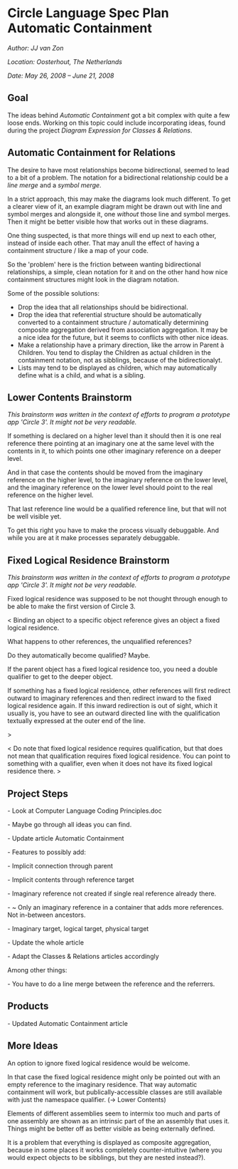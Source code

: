 ﻿Circle Language Spec Plan Automatic Containment
===============================================

*Author: JJ van Zon*

*Location: Oosterhout, The Netherlands*

*Date: May 26, 2008 – June 21, 2008*

## **Goal**
The ideas behind *Automatic Containment* got a bit complex with quite a few loose ends. Working on this topic could include incorporating ideas, found during the project *Diagram Expression for Classes & Relations*.
## **Automatic Containment for Relations**
The desire to have most relationships become bidirectional, seemed to lead to a bit of a problem. The notation for a bidirectional relationship could be a *line merge* and a *symbol merge*.

In a strict approach, this may make the diagrams look much different. To get a clearer view of it, an example diagram might be drawn out with line and symbol merges and alongside it, one *without* those line and symbol merges. Then it might be better visible how that works out in these diagrams.

One thing suspected, is that more things will end up next to each other, instead of inside each other. That may anull the effect of having a containment structure / like a map of your code.

So the 'problem' here is the friction between wanting bidirectional relationships, a simple, clean notation for it and on the other hand how nice containment structures might look in the diagram notation.

Some of the possible solutions:

- Drop the idea that all relationships should be bidirectional.
- Drop the idea that referential structure should be automatically converted to a containment structure / automatically determining composite aggregation derived from association aggregation. It may be a nice idea for the future, but it seems to conflicts with other nice ideas.
- Make a relationship have a primary direction, like the arrow in Parent à Children. You tend to display the Children as actual children in the containment notation, not as sibblings, because of the bidirectionalyt.
- Lists may tend to be displayed as children, which may automatically define what is a child, and what is a sibling.
## **Lower Contents Brainstorm**
*This brainstorm was written in the context of efforts to program a prototype app 'Circle 3'. It might not be very readable.*

If something is declared on a higher level than it should then it is one real reference there pointing  at an imaginary one at the same level with the contents in it, to which points one other imaginary  reference on a deeper level.

And in that case the contents should be moved from the imaginary reference on the higher level, to  the imaginary reference on the lower level, and the imaginary reference on the lower level should  point to the real reference on the higher level.

That last reference line would be a qualified reference line, but that will not be well visible yet.

To get this right you have to make the process visually debuggable. And while you are at it make processes separately debuggable.
## **Fixed Logical Residence Brainstorm**
*This brainstorm was written in the context of efforts to program a prototype app 'Circle 3'. It might not be very readable.*

Fixed logical residence was supposed to be not thought through enough to be able to make the first version of Circle 3.

< Binding an object to a specific object reference gives an object a fixed logical residence.

What happens to other references, the unqualified references? 

Do they automatically become qualified? Maybe.

If the parent object has a fixed logical residence too, you need a double qualifier to get to the deeper object.

If something has a fixed logical residence, other references will first redirect outward to imaginary references and then redirect inward to the fixed logical residence again. If this inward redirection is out of sight, which it usually is, you have to see an outward directed line with the qualification textually expressed at the outer end of the line.

\>

< Do note that fixed logical residence requires qualification, but that does not mean that qualification requires fixed logical residence. You can point to something with a qualifier, even when it does not have its fixed logical residence there. >
## **Project Steps**
\- Look at Computer Language Coding Principles.doc

\- Maybe go through all ideas you can find.

\- Update article Automatic Containment

\- Features to possibly add:

\- Implicit connection through parent

\- Implicit contents through reference target

\- Imaginary reference not created if single real reference already there.

\- ~ Only an imaginary reference in a container that adds more references. Not in-between ancestors.

\- Imaginary target, logical target, physical target

\- Update the whole article

\- Adapt the Classes & Relations articles accordingly

Among other things:

\- You have to do a line merge between the reference and the referrers.
## **Products**
\- Updated Automatic Containment article
## **More Ideas**
An option to ignore fixed logical residence would be welcome.

In that case the fixed logical residence might only be pointed out with an empty reference to the imaginary residence. That way automatic containment will work, but publically-accessible classes are still available with just the namespace qualifier. (-> Lower Contents)

Elements of different assemblies seem to intermix too much and parts of one assembly are shown as an intrinsic part of the an assembly that uses it. Things might be better off as better visible as being externally defined.

It is a problem that everything is displayed as composite aggregation, because in some places it works completely counter-intuitive (where you would expect objects to be sibblings, but they are nested instead?).
